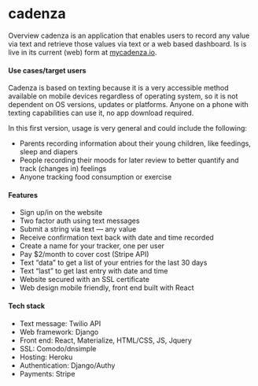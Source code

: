 # cadenza
Overview
cadenza is an application that enables users to record any value via text and retrieve those values via text or a web based dashboard.
Is is live in its current (web) form at [mycadenza.io](https://mycadenza.io).

#### Use cases/target users
Cadenza is based on texting because it is a very accessible method available on mobile devices regardless of operating system, so it is not dependent on OS versions, updates or platforms.  Anyone on a phone with texting capabilities can use it, no app download required.

In this first version, usage is very general and could include the following:
- Parents recording information about their young children, like feedings, sleep and diapers
- People recording their moods for later review to better quantify and track (changes in) feelings
- Anyone tracking food consumption or exercise

#### Features
- Sign up/in on the website
- Two factor auth using text messages
- Submit a string via text — any value
- Receive confirmation text back with date and time recorded
- Create a name for your tracker, one per user
- Pay $2/month to cover cost (Stripe API)
- Text “data” to get a list of your entries for the last 30 days
- Text “last” to get last entry with date and time
- Website secured with an SSL certificate
- Web design mobile friendly, front end built with React

#### Tech stack
- Text message: Twilio API
- Web framework: Django
- Front end: React, Materialize, HTML/CSS, JS, Jquery
- SSL: Comodo/dnsimple
- Hosting: Heroku
- Authentication: Django/Authy
- Payments: Stripe
